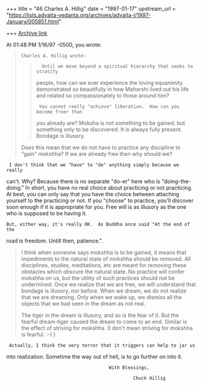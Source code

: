 +++
title = "46 Charles A. Hillig"
date = "1997-01-17"
upstream_url = "https://lists.advaita-vedanta.org/archives/advaita-l/1997-January/005851.html"

+++
[Archive link](https://lists.advaita-vedanta.org/archives/advaita-l/1997-January/005851.html)

At 01:48 PM 1/16/97 -0500, you wrote:
>     Charles A. Hillig wrote:
>>
>>
>>       Until we move beyond a spiritual hierarchy that seeks to stratify
>> people, how can we ever experience the loving equanimity demonstrated so
>> beautifully in how Maharshi lived out his life and related so
>> compassionately to those around him?
>>
>>      You cannot really "achieve" liberation.  How can you become freer than
>> you already are?  Moksha is not something to be gained, but something  only
>> to be discovered.   It is always fully present.  Bondage is illusory.
>>
>
>   Does this mean that we do not have to practice any discipline to "gain"
>   mokshha? If we are already free then why should we?

     I don't think that we "have" to "do" anything simply because we really
can't.
Why?  Because there is no separate  "do-er" here who is "doing-the-doing."
In short,  you have no real choice about practicing or not practicing.  At
best, you can only say that you have the choice between attaching yourself
to the practicing or not.    If you "choose" to practice, you'll discover
soon enough if it is appropriate for you.   Free will is as illusory as the
one who is supposed to be having it.

    But, either way, it's really OK.  As Buddha once said "At the end of the
road is freedom.   Untill then, patience.".


>   I think when someone says mokshha is to be gained, it means that
>  impediments to the natural state of mokshha should be removed. All
>  disciplines, studies, meditations, etc are meant for removing these
>  obstacles which obscure the natural state. No practice will confer
>  mokshha on us, but the utility of such practices should not be undermined.
>  Once we realize that we are free, we will understand that bondage is
>  illusory, nor before. When we dream, we do not realize that we are
>  dreaming. Only when we wake up, we dismiss all the objects that we had
>  seen in the dream as not real.
>
>  The tiger in the dream is illusory, and so is the fear of it.
>  But the fearful dream-tiger  caused the dream to come to an end.
>  Similar is the effect of striving for mokshha. (I don't mean
>  striving for mokshha is fearful. :-) )

     Actually, I think the very terror that it triggers can help to jar us
into realization.  Sometime the way out of hell, is to go further on into it.

                                          With Blessings,

                                                   Chuck Hillig

